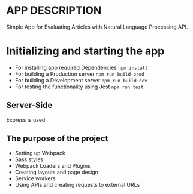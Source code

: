 # APP DESCRIPTION
Simple App for Evaluating Articles with Natural Language Processing API.

# Initializing and starting the app

- For installing app required Dependencies `npm install`
- For building a Production server `npm run build-prod`
- For building a Development server `npm run build-dev`
- For testing the functionality using Jest `npm run test`

## Server-Side
Express is used

## The purpose of the project

- Setting up Webpack
- Sass styles
- Webpack Loaders and Plugins
- Creating layouts and page design
- Service workers
- Using APIs and creating requests to external URLs